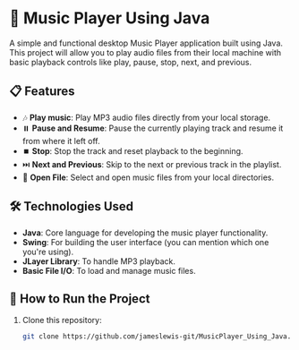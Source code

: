 # 🎵 Music Player Using Java

A simple and functional desktop Music Player application built using Java. This project will allow you to play audio files from their local machine with basic playback controls like play, pause, stop, next, and previous.

## 📋 Features

- 🎶 **Play music**: Play MP3 audio files directly from your local storage.
- ⏸️ **Pause and Resume**: Pause the currently playing track and resume it from where it left off.
- ⏹️ **Stop**: Stop the track and reset playback to the beginning.
- ⏭️ **Next and Previous**: Skip to the next or previous track in the playlist.
- 📂 **Open File**: Select and open music files from your local directories.

## 🛠️ Technologies Used

- **Java**: Core language for developing the music player functionality.
- **Swing**: For building the user interface (you can mention which one you're using).
- **JLayer Library**: To handle MP3 playback.
- **Basic File I/O**: To load and manage music files.

## 🚀 How to Run the Project

1. Clone this repository:

   ```bash
   git clone https://github.com/jameslewis-git/MusicPlayer_Using_Java.git
